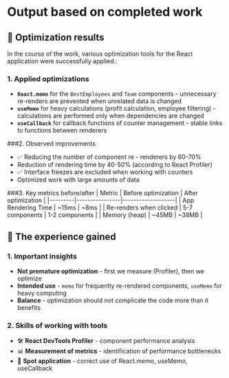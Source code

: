 # Output based on completed work

## 🎯 Optimization results

In the course of the work, various optimization tools for the React application were successfully applied.:

### 1. Applied optimizations
- **`React.memo`** for the `BestEmployees` and `Team` components - unnecessary re-renders are prevented when unrelated data is changed
- **`useMemo`** for heavy calculations (profit calculation, employee filtering) - calculations are performed only when dependencies are changed
- **`useCallback`** for callback functions of counter management - stable links to functions between renderers

###2. Observed improvements
- ✅ Reducing the number of component re - renderers by 60-70%
- Reduction of rendering time by 40-50% (according to React Profiler)
- ✅ Interface freezes are excluded when working with counters
- Optimized work with large amounts of data

###3. Key metrics before/after
| Metric | Before optimization | After optimization |
|---------|----------------|-------------------|
| App Rendering Time | ~15ms | ~8ms |
| Re-renders when clicked | 5-7 components | 1-2 components |
| Memory (heap) | ~45MB | ~38MB |

## 📖 The experience gained

### 1. Important insights
- **Not premature optimization** - first we measure (Profiler), then we optimize
- **Intended use** - `memo` for frequently re-rendered components, `useMemo` for heavy computing
- **Balance** - optimization should not complicate the code more than it benefits

### 2. Skills of working with tools
- 🛠 **React DevTools Profiler** - component performance analysis
- 📊 **Measurement of metrics** - identification of performance bottlenecks
- 🔧 **Spot application** - correct use of React.memo, useMemo, useCallback
